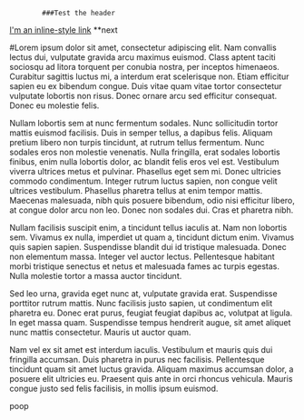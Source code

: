 			###Test the header
[I'm an inline-style link](https://www.google.com)
**next

#Lorem ipsum dolor sit amet, consectetur adipiscing elit. Nam convallis lectus dui, vulputate gravida arcu maximus euismod. Class aptent taciti sociosqu ad litora torquent per conubia nostra, per inceptos himenaeos. Curabitur sagittis luctus mi, a interdum erat scelerisque non. Etiam efficitur sapien eu ex bibendum congue. Duis vitae quam vitae tortor consectetur vulputate lobortis non risus. Donec ornare arcu sed efficitur consequat. Donec eu molestie felis.

Nullam lobortis sem at nunc fermentum sodales. Nunc sollicitudin tortor mattis euismod facilisis. Duis in semper tellus, a dapibus felis. Aliquam pretium libero non turpis tincidunt, at rutrum tellus fermentum. Nunc sodales eros non molestie venenatis. Nulla fringilla, erat sodales lobortis finibus, enim nulla lobortis dolor, ac blandit felis eros vel est. Vestibulum viverra ultrices metus et pulvinar. Phasellus eget sem mi. Donec ultricies commodo condimentum. Integer rutrum luctus sapien, non congue velit ultrices vestibulum. Phasellus pharetra tellus at enim tempor mattis. Maecenas malesuada, nibh quis posuere bibendum, odio nisi efficitur libero, at congue dolor arcu non leo. Donec non sodales dui. Cras et pharetra nibh.

Nullam facilisis suscipit enim, a tincidunt tellus iaculis at. Nam non lobortis sem. Vivamus ex nulla, imperdiet ut quam a, tincidunt dictum enim. Vivamus quis sapien sapien. Suspendisse blandit dui id tristique malesuada. Donec non elementum massa. Integer vel auctor lectus. Pellentesque habitant morbi tristique senectus et netus et malesuada fames ac turpis egestas. Nulla molestie tortor a massa auctor tincidunt.

Sed leo urna, gravida eget nunc at, vulputate gravida erat. Suspendisse porttitor rutrum mattis. Nunc facilisis justo sapien, ut condimentum elit pharetra eu. Donec erat purus, feugiat feugiat dapibus ac, volutpat at ligula. In eget massa quam. Suspendisse tempus hendrerit augue, sit amet aliquet nunc mattis consectetur. Mauris ut auctor quam.

Nam vel ex sit amet est interdum iaculis. Vestibulum et mauris quis dui fringilla accumsan. Duis pharetra in purus nec facilisis. Pellentesque tincidunt quam sit amet luctus gravida. Aliquam maximus accumsan dolor, a posuere elit ultricies eu. Praesent quis ante in orci rhoncus vehicula. Mauris congue justo sed felis facilisis, in mollis ipsum euismod.

poop
		